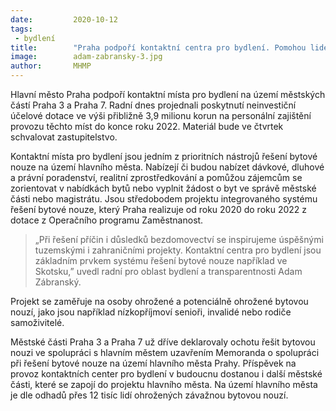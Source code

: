 ```yaml
---
date:         2020-10-12
tags:         
 - bydlení
title:        "Praha podpoří kontaktní centra pro bydlení. Pomohou lidem ohroženým bytovou nouzí"
image: 	      adam-zabransky-3.jpg
author:       MHMP
---
```


Hlavní město Praha podpoří kontaktní místa pro bydlení na území městských částí Praha 3 a Praha 7. Radní dnes projednali poskytnutí neinvestiční účelové dotace ve výši přibližně 3,9 milionu korun na personální zajištění provozu těchto míst do konce roku 2022. Materiál bude ve čtvrtek schvalovat zastupitelstvo. 

Kontaktní místa pro bydlení jsou jedním z prioritních nástrojů řešení bytové nouze na území hlavního města. Nabízejí či budou nabízet dávkové, dluhové a právní poradenství, realitní zprostředkování a pomůžou zájemcům se zorientovat v nabídkách bytů nebo vyplnit žádost o byt ve správě městské části nebo magistrátu. Jsou středobodem projektu integrovaného systému řešení bytové nouze, který Praha realizuje od roku 2020 do roku 2022 z dotace z Operačního programu Zaměstnanost.

> „Při řešení příčin i důsledků bezdomovectví se inspirujeme úspěšnými tuzemskými i zahraničními projekty. Kontaktní centra pro bydlení jsou základním prvkem systému řešení bytové nouze například ve Skotsku,” uvedl radní pro oblast bydlení a transparentnosti Adam Zábranský.

Projekt se zaměřuje na osoby ohrožené a potenciálně ohrožené bytovou nouzí, jako jsou například nízkopříjmoví senioři, invalidé nebo rodiče samoživitelé.

Městské části Praha 3 a Praha 7 už dříve deklarovaly ochotu řešit bytovou nouzi ve spolupráci s hlavním městem uzavřením Memoranda o spolupráci při řešení bytové nouze na území hlavního města Prahy. Příspěvek na provoz kontaktních center pro bydlení v budoucnu dostanou i další městské části, které se zapojí do projektu hlavního města. Na území hlavního města je dle odhadů přes 12 tisíc lidí ohrožených závažnou bytovou nouzí.

